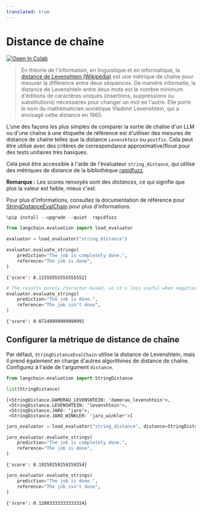 ```yaml
---
translated: true
---
```


# Distance de chaîne

[![Open In Colab](https://colab.research.google.com/assets/colab-badge.svg)](https://colab.research.google.com/github/langchain-ai/langchain/blob/master/docs/docs/guides/evaluation/string/string_distance.ipynb)

>En théorie de l'information, en linguistique et en informatique, la [distance de Levenshtein (Wikipédia)](https://en.wikipedia.org/wiki/Levenshtein_distance) est une métrique de chaîne pour mesurer la différence entre deux séquences. De manière informelle, la distance de Levenshtein entre deux mots est le nombre minimum d'éditions de caractères uniques (insertions, suppressions ou substitutions) nécessaires pour changer un mot en l'autre. Elle porte le nom du mathématicien soviétique Vladimir Levenshtein, qui a envisagé cette distance en 1965.

L'une des façons les plus simples de comparer la sortie de chaîne d'un LLM ou d'une chaîne à une étiquette de référence est d'utiliser des mesures de distance de chaîne telles que la distance `Levenshtein` ou `postfix`. Cela peut être utilisé avec des critères de correspondance approximative/floue pour des tests unitaires très basiques.

Cela peut être accessible à l'aide de l'évaluateur `string_distance`, qui utilise des métriques de distance de la bibliothèque [rapidfuzz](https://github.com/maxbachmann/RapidFuzz).

**Remarque :** Les scores renvoyés sont des _distances_, ce qui signifie que plus la valeur est faible, mieux c'est.

Pour plus d'informations, consultez la documentation de référence pour [StringDistanceEvalChain](https://api.python.langchain.com/en/latest/evaluation/langchain.evaluation.string_distance.base.StringDistanceEvalChain.html#langchain.evaluation.string_distance.base.StringDistanceEvalChain) pour plus d'informations.

```python
%pip install --upgrade --quiet  rapidfuzz
```

```python
from langchain.evaluation import load_evaluator

evaluator = load_evaluator("string_distance")
```

```python
evaluator.evaluate_strings(
    prediction="The job is completely done.",
    reference="The job is done",
)
```

```output
{'score': 0.11555555555555552}
```

```python
# The results purely character-based, so it's less useful when negation is concerned
evaluator.evaluate_strings(
    prediction="The job is done.",
    reference="The job isn't done",
)
```

```output
{'score': 0.0724999999999999}
```

## Configurer la métrique de distance de chaîne

Par défaut, `StringDistanceEvalChain` utilise la distance de Levenshtein, mais il prend également en charge d'autres algorithmes de distance de chaîne. Configurez à l'aide de l'argument `distance`.

```python
from langchain.evaluation import StringDistance

list(StringDistance)
```

```output
[<StringDistance.DAMERAU_LEVENSHTEIN: 'damerau_levenshtein'>,
 <StringDistance.LEVENSHTEIN: 'levenshtein'>,
 <StringDistance.JARO: 'jaro'>,
 <StringDistance.JARO_WINKLER: 'jaro_winkler'>]
```

```python
jaro_evaluator = load_evaluator("string_distance", distance=StringDistance.JARO)
```

```python
jaro_evaluator.evaluate_strings(
    prediction="The job is completely done.",
    reference="The job is done",
)
```

```output
{'score': 0.19259259259259254}
```

```python
jaro_evaluator.evaluate_strings(
    prediction="The job is done.",
    reference="The job isn't done",
)
```

```output
{'score': 0.12083333333333324}
```
